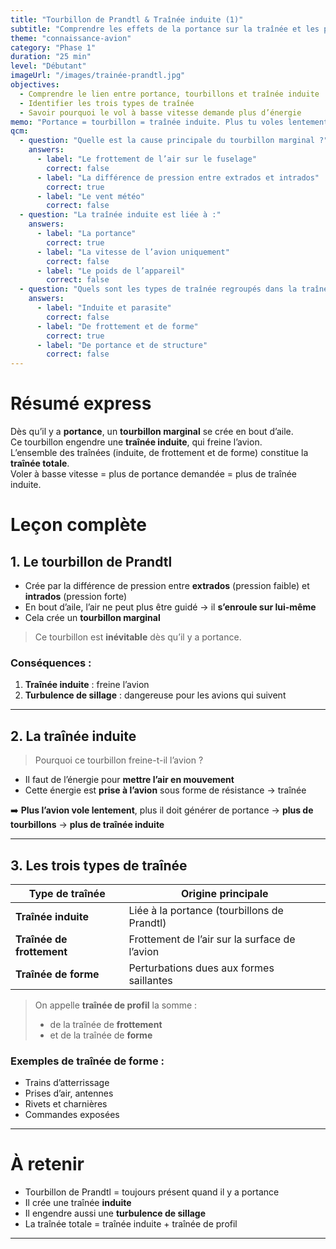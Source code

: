 ```yaml
---
title: "Tourbillon de Prandtl & Traînée induite (1)"
subtitle: "Comprendre les effets de la portance sur la traînée et les performances"
theme: "connaissance-avion"
category: "Phase 1"
duration: "25 min"
level: "Débutant"
imageUrl: "/images/trainée-prandtl.jpg"
objectives:
  - Comprendre le lien entre portance, tourbillons et traînée induite
  - Identifier les trois types de traînée
  - Savoir pourquoi le vol à basse vitesse demande plus d’énergie
memo: "Portance = tourbillon = traînée induite. Plus tu voles lentement, plus tu luttes contre l’air."
qcm:
  - question: "Quelle est la cause principale du tourbillon marginal ?"
    answers:
      - label: "Le frottement de l’air sur le fuselage"
        correct: false
      - label: "La différence de pression entre extrados et intrados"
        correct: true
      - label: "Le vent météo"
        correct: false
  - question: "La traînée induite est liée à :"
    answers:
      - label: "La portance"
        correct: true
      - label: "La vitesse de l’avion uniquement"
        correct: false
      - label: "Le poids de l’appareil"
        correct: false
  - question: "Quels sont les types de traînée regroupés dans la traînée de profil ?"
    answers:
      - label: "Induite et parasite"
        correct: false
      - label: "De frottement et de forme"
        correct: true
      - label: "De portance et de structure"
        correct: false
---
```


# Résumé express

Dès qu’il y a **portance**, un **tourbillon marginal** se crée en bout d’aile.  
Ce tourbillon engendre une **traînée induite**, qui freine l’avion.  
L’ensemble des traînées (induite, de frottement et de forme) constitue la **traînée totale**.  
Voler à basse vitesse = plus de portance demandée = plus de traînée induite.

# Leçon complète

## 1. Le tourbillon de Prandtl

- Crée par la différence de pression entre **extrados** (pression faible) et **intrados** (pression forte)
- En bout d’aile, l’air ne peut plus être guidé → il **s’enroule sur lui-même**
- Cela crée un **tourbillon marginal**

> Ce tourbillon est **inévitable** dès qu’il y a portance.

### Conséquences :

1. **Traînée induite** : freine l’avion
2. **Turbulence de sillage** : dangereuse pour les avions qui suivent

---

## 2. La traînée induite

> Pourquoi ce tourbillon freine-t-il l’avion ?

- Il faut de l’énergie pour **mettre l’air en mouvement**
- Cette énergie est **prise à l’avion** sous forme de résistance → traînée

➡️ **Plus l’avion vole lentement**, plus il doit générer de portance → **plus de tourbillons** → **plus de traînée induite**

---

## 3. Les trois types de traînée

| Type de traînée           | Origine principale                            |
| ------------------------- | --------------------------------------------- |
| **Traînée induite**       | Liée à la portance (tourbillons de Prandtl)   |
| **Traînée de frottement** | Frottement de l’air sur la surface de l’avion |
| **Traînée de forme**      | Perturbations dues aux formes saillantes      |

> On appelle **traînée de profil** la somme :
>
> - de la traînée de **frottement**
> - et de la traînée de **forme**

### Exemples de traînée de forme :

- Trains d’atterrissage
- Prises d’air, antennes
- Rivets et charnières
- Commandes exposées

---

# À retenir

- Tourbillon de Prandtl = toujours présent quand il y a portance
- Il crée une traînée **induite**
- Il engendre aussi une **turbulence de sillage**
- La traînée totale = traînée induite + traînée de profil

---
